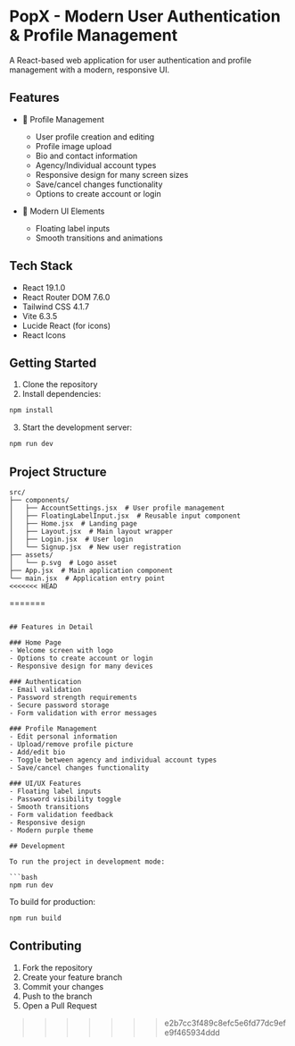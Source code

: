 # PopX - Modern User Authentication & Profile Management

A React-based web application for user authentication and profile management with a modern, responsive UI.

## Features

- 👤 Profile Management
  - User profile creation and editing
  - Profile image upload
  - Bio and contact information
  - Agency/Individual account types
  - Responsive design for many screen sizes
  - Save/cancel changes functionality
  - Options to create account or login

- 💫 Modern UI Elements
  - Floating label inputs
  - Smooth transitions and animations
  
## Tech Stack

- React 19.1.0
- React Router DOM 7.6.0
- Tailwind CSS 4.1.7
- Vite 6.3.5
- Lucide React (for icons)
- React Icons

## Getting Started

1. Clone the repository
2. Install dependencies:
```bash
npm install
```

3. Start the development server:
```bash
npm run dev
```

## Project Structure

```
src/
├── components/
│   ├── AccountSettings.jsx  # User profile management
│   ├── FloatingLabelInput.jsx  # Reusable input component
│   ├── Home.jsx  # Landing page
│   ├── Layout.jsx  # Main layout wrapper
│   ├── Login.jsx  # User login
│   └── Signup.jsx  # New user registration
├── assets/
│   └── p.svg  # Logo asset
├── App.jsx  # Main application component
└── main.jsx  # Application entry point
<<<<<<< HEAD
```
=======
```

## Features in Detail

### Home Page
- Welcome screen with logo
- Options to create account or login
- Responsive design for many devices

### Authentication
- Email validation
- Password strength requirements
- Secure password storage
- Form validation with error messages

### Profile Management
- Edit personal information
- Upload/remove profile picture
- Add/edit bio
- Toggle between agency and individual account types
- Save/cancel changes functionality

### UI/UX Features
- Floating label inputs
- Password visibility toggle
- Smooth transitions
- Form validation feedback
- Responsive design
- Modern purple theme

## Development

To run the project in development mode:

```bash
npm run dev
```

To build for production:

```bash
npm run build
```

## Contributing

1. Fork the repository
2. Create your feature branch
3. Commit your changes
4. Push to the branch
5. Open a Pull Request
>>>>>>> e2b7cc3f489c8efc5e6fd77dc9efe9f465934ddd
